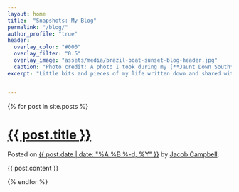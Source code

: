 ```yaml
---
layout: home
title:  "Snapshots: My Blog"
permalink: "/blog/"
author_profile: "true"
header:
  overlay_color: "#000"
  overlay_filter: "0.5"
  overlay_image: "assets/media/brazil-boat-sunset-blog-header.jpg"
  caption: "Photo credit: A photo I took during my [**Jaunt Down South**](http://fixme.com) while on the Amazon in Brazil."
excerpt: "Little bits and pieces of my life written down and shared with you."


---
```


{% for post in site.posts %}
       
<h1><a href="{{ post.url }}">{{ post.title }}</a></h1>
<p>Posted on <a href="{{ post.url }}">{{ post.date | date: "%A %B %-d, %Y" }}</a> by <a href="/contact">Jacob Campbell</a>.</p>

{{ post.content }}


{% endfor %}
